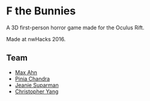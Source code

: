 # F the Bunnies

A 3D first-person horror game made for the Oculus Rift.

Made at nwHacks 2016.

## Team
* [Max Ahn](https://github.com/maxahn)
* [Pinia Chandra](https://github.com/ppnia)
* [Jeanie Suparman](https://github.com/jeaniewu)
* [Christopher Yang](https://github.com/chriscyang)
